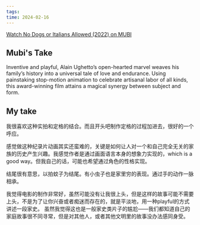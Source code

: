```yaml
---
tags: 
time: 2024-02-16
---
```

[Watch No Dogs or Italians Allowed (2022) on MUBI](https://mubi.com/en/us/films/no-dogs-or-italians-allowed)

## Mubi's Take

Inventive and playful, Alain Ughetto’s open-hearted marvel weaves his family’s history into a universal tale of love and endurance. Using painstaking stop-motion animation to celebrate artisanal labor of all kinds, this award-winning film attains a magical synergy between subject and form.

## My take

我很喜欢这种实拍和定格的结合。而且开头吧制作定格的过程加进去，很好的一个呼应。

感觉做这种纪录片动画其实还蛮难的，关键是如何让人对一个和自己完全无关的家族的历史产生兴趣。我感觉作者是通过画面语言本身的想象力实现的，which is a good way。但我自己的话，可能也希望通过角色的性格实现。

结尾很有意思，以拍蚊子为结尾。有小虫子也是家里穷的表现。通过手的动作一脉相承。

我觉得电影的制作非常好，虽然可能没有让我很上头，但是这样的故事可能不需要上头，不是为了让你兴奋或者痴迷而存在的，就是平淡地，用一种playful的方式讲述一段家史。 虽然我觉得这也是一般家史类片子的尴尬——我们都知道自己的家庭故事很不同寻常，但是对其他人，或者其他文明里的故事没办法感同身受。